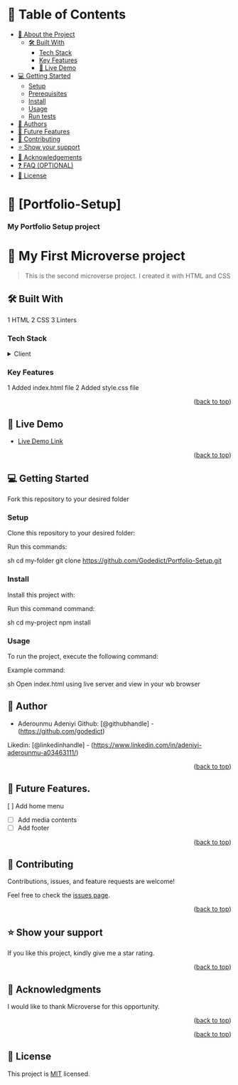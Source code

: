 # 📗 Table of Contents

- [📖 About the Project](#about-project)
  - [🛠 Built With](#built-with)
    - [Tech Stack](#tech-stack)
    - [Key Features](#key-features)
    - [🚀 Live Demo](#live-demo)
- [💻 Getting Started](#getting-started)
  - [Setup](#setup)
  - [Prerequisites](#prerequisites)
  - [Install](#install)
  - [Usage](#usage)
  - [Run tests](#run-tests)
- [👥 Authors](#authors)
- [🔭 Future Features](#future-features)
- [🤝 Contributing](#contributing)
- [⭐ Show your support](#support)
- [🙏 Acknowledgements](#acknowledgements)
- [❓ FAQ (OPTIONAL)](#faq)
- [📝 License](#license)


# 📖 [Portfolio-Setup] <a name="about-project"></a>

<a name="readme-top"></a>

  <h3><b>My Portfolio Setup project</b></h3>

</div>

# 📖 My First Microverse project <a name="about-project"></a>

> This is the second microverse project. I created it with HTML and CSS
## 🛠 Built With 
1 HTML
2 CSS
3 Linters


### Tech Stack <a name="tech-stack"></a>


<details>
  <summary>Client</summary>
  <ul>
    <li><a href="https://www.w3schools.com/html">HTML</a></li>
  </ul>
  <ul>
    <li><a href="https://www.w3schools.com/css">CSS</a></li>
  </ul>
  
</details>


<!-- Features -->

### Key Features <a name="key-features"></a>

1 Added index.html file
2 Added style.css file

<p align="right">(<a href="#readme-top">back to top</a>)</p>

## 🚀 Live Demo <a name="live-demo"></a>

- [Live Demo Link](https://Godedict.github.io)

<p align="right">(<a href="#readme-top">back to top</a>)</p>

<!-- GETTING STARTED -->
## 💻 Getting Started <a name="getting-started"></a>

Fork this repository to your desired folder


### Setup

Clone this repository to your desired folder:


Run this commands:

sh
  cd my-folder
  git clone https://github.com/Godedict/Portfolio-Setup.git



### Install

Install this project with:


Run this command command:

sh
  cd my-project
  npm install
### Usage

To run the project, execute the following command:


Example command:

sh
  Open index.html using live server and view in your wb browser


<!-- AUTHORS -->

## 👥 Author

- Aderounmu Adeniyi
Github: [@githubhandle] - (https://github.com/godedict)

Likedin: [@linkedinhandle] - (https://www.linkedin.com/in/adeniyi-aderounmu-a03463111/)



<p align="right">(<a href="#readme-top">back to top</a>)</p>

<!-- FUTURE FEATURES -->

## 🔭 Future Features.
 [ ] Add home menu
- [ ] Add media contents
- [ ] Add footer

<p align="right">(<a href="#readme-top">back to top</a>)</p>

<!-- CONTRIBUTING -->

## 🤝 Contributing <a name="contributing"></a>

Contributions, issues, and feature requests are welcome!

Feel free to check the [issues page](../../issues/).

<p align="right">(<a href="#readme-top">back to top</a>)</p>

<!-- SUPPORT -->

## ⭐ Show your support <a name="support"></a>

If you like this project, kindly give me a star  rating.

<p align="right">(<a href="#readme-top">back to top</a>)</p>

<!-- ACKNOWLEDGEMENTS -->

## 🙏 Acknowledgments <a name="acknowledgements"></a>

I would like to thank Microverse for this opportunity.

<p align="right">(<a href="#readme-top">back to top</a>)</p>

<!-- FAQ (optional) -->

<p align="right">(<a href="#readme-top">back to top</a>)</p>

<!-- LICENSE -->

## 📝 License <a name="license"></a>

This project is [MIT](./LICENSE) licensed.